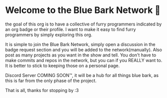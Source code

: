 <!--## Hi there 👋-->

<!--

**Here are some ideas to get you started:**

🙋‍♀️ A short introduction - what is your organization all about?
🌈 Contribution guidelines - how can the community get involved?
👩‍💻 Useful resources - where can the community find your docs? Is there anything else the community should know?
🍿 Fun facts - what does your team eat for breakfast?
🧙 Remember, you can do mighty things with the power of [Markdown](https://docs.github.com/github/writing-on-github/getting-started-with-writing-and-formatting-on-github/basic-writing-and-formatting-syntax)
-->
# Welcome to the Blue Bark Network 🐾
the goal of this org is to have a collective of furry programmers indicated by an org badge or their profile. I want to make it easy to find furry programmers by simply exploring this org.

It is simple to join the Blue Bark Network, simply open a discussion in the badge request section and you will be added to the network(manually). 
Also post as many projects as you want in the show and tell. You don't have to make commits and repos in the network, but you can if you REALLY want to. It is better to stick to keeping those on a personal page.

Discord Server COMING SOON™️, it will be a hub for all things blue bark, as this is far from the only phase of the project.

That is all, thanks for stopping by :3
